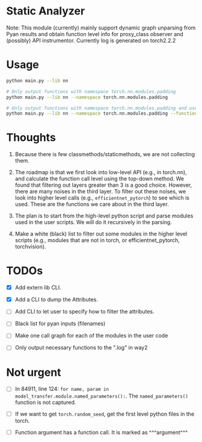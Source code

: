 # Static Analyzer

Note: This module (currently) mainly support dynamic graph unparsing from Pyan results and obtain function level info for proxy_class observer and (possibly) API instrumentor. Currently log is generated on torch2.2.2

# Usage

```bash
python main.py --lib nn

# Only output functions with namespace torch.nn.modules.padding
python main.py --lib nn --namespace torch.nn.modules.padding

# Only output functions with namespace torch.nn.modules.padding and used in torch.nn.modules.padding
python main.py --lib nn --namespace torch.nn.modules.padding --function torch.nn.modules.padding.ConstantPad3d
```

# Thoughts

1. Because there is few classmethods/staticmethods, we are not collecting them. 

2. The roadmap is that we first look into low-level API (e.g., in torch.nn), and calculate the function call level using the top-down method. We found that filtering out layers greater than 3 is a good choice. However, there are many noises in the third layer. To filter out these noises, we look into higher level calls (e.g., `efficientnet_pytorch`) to see which is used. These are the functions we care about in the third layer.

3. The plan is to start from the high-level python script and parse modules used in the user scripts. We will do it recursively in the parsing.

4. Make a white (black) list to filter out some modules in the higher level scripts (e.g., modules that are not in torch, or efficientnet_pytorch, torchvision).

# TODOs

- [x] Add extern lib CLI.

- [x] Add a CLI to dump the Attributes.

- [ ] Add CLI to let user to specify how to filter the attributes.

- [ ] Black list for pyan inputs (filenames)

- [ ] Make one call graph for each of the modules in the user code

- [ ] Only output necessary functions to the ".log" in way2

# Not urgent

- [ ] In 84911, line 124: `for name, param in model_transfer.module.named_parameters():`. The `named_parameters()` function is not captured. 

- [ ] If we want to get `torch.random_seed`, get the first level python files in the torch. 

- [ ] Function argument has a function call. It is marked as ^^^argument^^^
